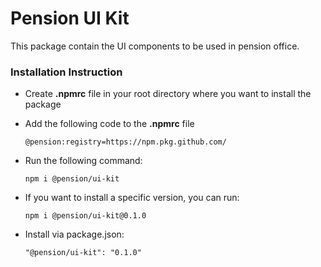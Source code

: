 # Pension UI Kit

This package contain the UI components to be used in pension office.


### Installation Instruction

- Create **.npmrc** file in your root directory where you want to install the package
- Add the following code to the **.npmrc** file
  ```
  @pension:registry=https://npm.pkg.github.com/
  ```
 
- Run the following command:
  
  ```
  npm i @pension/ui-kit
  ```
- If you want to install a specific version, you can run:

  ```
  npm i @pension/ui-kit@0.1.0
  ```
  
- Install via package.json:
  
  ```
  "@pension/ui-kit": "0.1.0"
  ```
